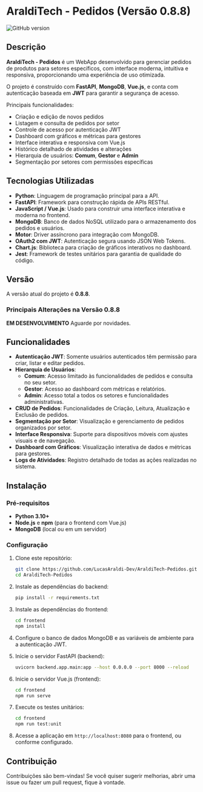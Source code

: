 # AraldiTech - Pedidos (Versão 0.8.8) 
![GitHub version](https://img.shields.io/badge/version-0.8.8-blue)

## Descrição
**AraldiTech - Pedidos** é um WebApp desenvolvido para gerenciar pedidos de produtos para setores específicos, com interface moderna, intuitiva e responsiva, proporcionando uma experiência de uso otimizada.

O projeto é construído com **FastAPI**, **MongoDB**, **Vue.js**, e conta com autenticação baseada em **JWT** para garantir a segurança de acesso.

Principais funcionalidades:
- Criação e edição de novos pedidos
- Listagem e consulta de pedidos por setor
- Controle de acesso por autenticação JWT
- Dashboard com gráficos e métricas para gestores
- Interface interativa e responsiva com Vue.js
- Histórico detalhado de atividades e alterações
- Hierarquia de usuários: **Comum**, **Gestor** e **Admin**
- Segmentação por setores com permissões específicas

## Tecnologias Utilizadas
- **Python**: Linguagem de programação principal para a API.
- **FastAPI**: Framework para construção rápida de APIs RESTful.
- **JavaScript / Vue.js**: Usado para construir uma interface interativa e moderna no frontend.
- **MongoDB**: Banco de dados NoSQL utilizado para o armazenamento dos pedidos e usuários.
- **Motor**: Driver assíncrono para integração com MongoDB.
- **OAuth2 com JWT**: Autenticação segura usando JSON Web Tokens.
- **Chart.js**: Biblioteca para criação de gráficos interativos no dashboard.
- **Jest**: Framework de testes unitários para garantia de qualidade do código.

## Versão  
A versão atual do projeto é **0.8.8**.

### Principais Alterações na Versão 0.8.8

**EM DESENVOLVIMENTO**
Aguarde por novidades.

## Funcionalidades
- **Autenticação JWT**: Somente usuários autenticados têm permissão para criar, listar e editar pedidos.
- **Hierarquia de Usuários**:
  - **Comum**: Acesso limitado às funcionalidades de pedidos e consulta no seu setor.
  - **Gestor**: Acesso ao dashboard com métricas e relatórios.
  - **Admin**: Acesso total a todos os setores e funcionalidades administrativas.
- **CRUD de Pedidos**: Funcionalidades de Criação, Leitura, Atualização e Exclusão de pedidos.
- **Segmentação por Setor**: Visualização e gerenciamento de pedidos organizados por setor.
- **Interface Responsiva**: Suporte para dispositivos móveis com ajustes visuais e de navegação.
- **Dashboard com Gráficos**: Visualização interativa de dados e métricas para gestores.
- **Logs de Atividades**: Registro detalhado de todas as ações realizadas no sistema.

## Instalação

### Pré-requisitos
- **Python 3.10+**
- **Node.js** e **npm** (para o frontend com Vue.js)
- **MongoDB** (local ou em um servidor)

### Configuração
1. Clone este repositório:
    ```bash
    git clone https://github.com/LucasAraldi-Dev/AraldiTech-Pedidos.git
    cd AraldiTech-Pedidos
    ```

2. Instale as dependências do backend:
    ```bash
    pip install -r requirements.txt
    ```

3. Instale as dependências do frontend:
    ```bash
    cd frontend
    npm install
    ```

4. Configure o banco de dados MongoDB e as variáveis de ambiente para a autenticação JWT.

5. Inicie o servidor FastAPI (backend):
    ```bash
    uvicorn backend.app.main:app --host 0.0.0.0 --port 8000 --reload
    ```

6. Inicie o servidor Vue.js (frontend):
    ```bash
    cd frontend
    npm run serve
    ```

7. Execute os testes unitários:
    ```bash
    cd frontend
    npm run test:unit
    ```

8. Acesse a aplicação em `http://localhost:8080` para o frontend, ou conforme configurado.

## Contribuição
Contribuições são bem-vindas! Se você quiser sugerir melhorias, abrir uma issue ou fazer um pull request, fique à vontade.